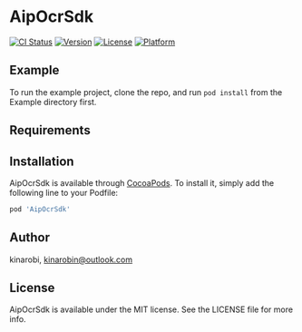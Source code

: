# AipOcrSdk

[![CI Status](https://img.shields.io/travis/kinarobi/AipOcrSdk.svg?style=flat)](https://travis-ci.org/kinarobi/AipOcrSdk)
[![Version](https://img.shields.io/cocoapods/v/AipOcrSdk.svg?style=flat)](https://cocoapods.org/pods/AipOcrSdk)
[![License](https://img.shields.io/cocoapods/l/AipOcrSdk.svg?style=flat)](https://cocoapods.org/pods/AipOcrSdk)
[![Platform](https://img.shields.io/cocoapods/p/AipOcrSdk.svg?style=flat)](https://cocoapods.org/pods/AipOcrSdk)

## Example

To run the example project, clone the repo, and run `pod install` from the Example directory first.

## Requirements

## Installation

AipOcrSdk is available through [CocoaPods](https://cocoapods.org). To install
it, simply add the following line to your Podfile:

```ruby
pod 'AipOcrSdk'
```

## Author

kinarobi, kinarobin@outlook.com

## License

AipOcrSdk is available under the MIT license. See the LICENSE file for more info.
